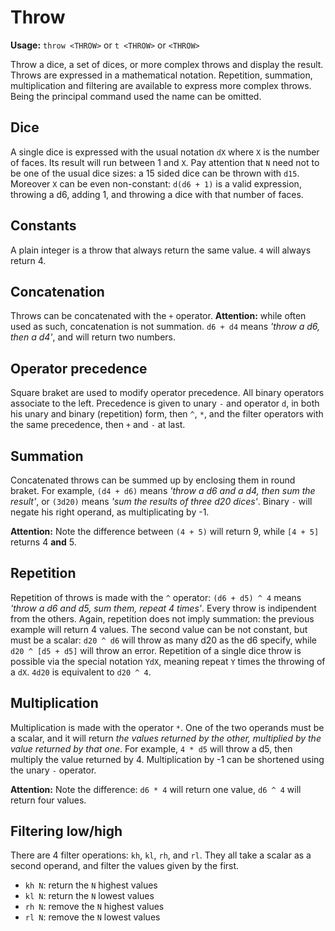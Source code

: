 # Throw

**Usage:** `throw <THROW>` or `t <THROW>` or `<THROW>`

Throw a dice, a set of dices, or more complex throws and display the result.
Throws are expressed in a mathematical notation. Repetition, summation, multiplication and filtering are available to express more complex throws.
Being the principal command used the name can be omitted.

## Dice
A single dice is expressed with the usual notation `dX` where `X` is the number of faces. Its result will run between 1 and `X`. 
Pay attention that `N` need not to be one of the usual dice sizes: a 15 sided dice can be thrown with `d15`. 
Moreover `X` can be even non-constant: `d(d6 + 1)` is a valid expression, throwing a d6, adding 1, and throwing a dice with that number of faces.

## Constants
A plain integer is a throw that always return the same value. `4` will always return 4.

## Concatenation
Throws can be concatenated with the `+` operator.
**Attention:** while often used as such, concatenation is not summation. `d6 + d4` means _'throw a d6, then a d4'_, and will return two numbers.

## Operator precedence
Square braket are used to modify operator precedence.
All binary operators associate to the left. Precedence is given to unary `-` and operator `d`, in both his unary and binary (repetition) form, then `^`, `*`, and the filter operators with the same precedence, then `+` and `-` at last.

## Summation
Concatenated throws can be summed up by enclosing them in round braket. For example, `(d4 + d6)` means _'throw a d6 and a d4, then sum the result'_, or `(3d20)` means _'sum the results of three d20 dices'_.
Binary `-` will negate his right operand, as multiplicating by -1.

**Attention:** Note the difference between `(4 + 5)` will return 9, while `[4 + 5]` returns 4 **and** 5.

## Repetition
Repetition of throws is made with the `^` operator: `(d6 + d5) ^ 4` means _'throw a d6 and d5, sum them, repeat 4 times'_. Every throw is indipendent from the others.
Again, repetition does not imply summation: the previous example will return 4 values. The second value can be not constant, but must be a scalar: `d20 ^ d6` will throw as many d20 as the d6 specify, while `d20 ^ [d5 + d5]` will throw an error.
Repetition of a single dice throw is possible via the special notation `YdX`, meaning repeat `Y` times the throwing of a `dX`. `4d20` is equivalent to `d20 ^ 4`.

## Multiplication
Multiplication is made with the operator `*`. One of the two operands must be a scalar, and it will return _the values returned by the other, multiplied by the value returned by that one_. For example, `4 * d5` will throw a d5, then multiply the value returned by 4. Multiplication by -1 can be shortened using the unary `-` operator.

**Attention:** Note the difference: `d6 * 4` will return one value, `d6 ^ 4` will return four values.

## Filtering low/high
There are 4 filter operations: `kh`, `kl`, `rh`, and `rl`. They all take a scalar as a second operand, and filter the values given by the first.
- `kh N`: return the `N` highest values
- `kl N`: return the `N` lowest values
- `rh N`: remove the `N` highest values
- `rl N`: remove the `N` lowest values